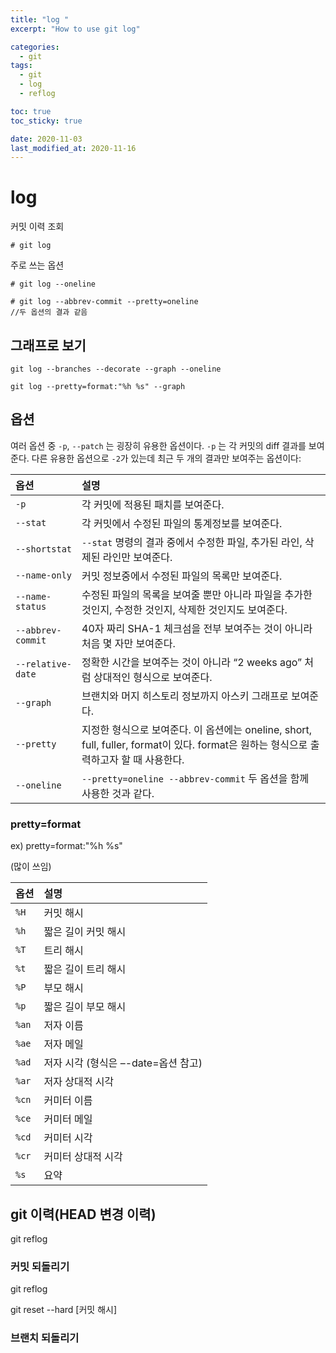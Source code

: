```yaml
---
title: "log "
excerpt: "How to use git log"

categories:
  - git
tags:
  - git
  - log
  - reflog

toc: true
toc_sticky: true

date: 2020-11-03
last_modified_at: 2020-11-16
---
```


#  log
커밋 이력 조회
```shell
# git log
```

주로 쓰는 옵션
```shell
# git log --oneline

# git log --abbrev-commit --pretty=oneline
//두 옵션의 결과 같음
```


## 그래프로 보기
```
git log --branches --decorate --graph --oneline

git log --pretty=format:"%h %s" --graph
```


## 옵션

 여러 옵션 중 `-p`, `--patch` 는 굉장히 유용한 옵션이다. `-p` 는 각 커밋의 diff 결과를 보여준다. 다른 유용한 옵션으로 `-2`가 있는데 최근 두 개의 결과만 보여주는 옵션이다:

| 옵션              | 설명                                                         |
| :---------------- | :----------------------------------------------------------- |
| `-p`              | 각 커밋에 적용된 패치를 보여준다.                            |
| `--stat`          | 각 커밋에서 수정된 파일의 통계정보를 보여준다.               |
| `--shortstat`     | `--stat` 명령의 결과 중에서 수정한 파일, 추가된 라인, 삭제된 라인만 보여준다. |
| `--name-only`     | 커밋 정보중에서 수정된 파일의 목록만 보여준다.               |
| `--name-status`   | 수정된 파일의 목록을 보여줄 뿐만 아니라 파일을 추가한 것인지, 수정한 것인지, 삭제한 것인지도 보여준다. |
| `--abbrev-commit` | 40자 짜리 SHA-1 체크섬을 전부 보여주는 것이 아니라 처음 몇 자만 보여준다. |
| `--relative-date` | 정확한 시간을 보여주는 것이 아니라 “2 weeks ago” 처럼 상대적인 형식으로 보여준다. |
| `--graph`         | 브랜치와 머지 히스토리 정보까지 아스키 그래프로 보여준다.    |
| `--pretty`        | 지정한 형식으로 보여준다. 이 옵션에는 oneline, short, full, fuller, format이 있다. format은 원하는 형식으로 출력하고자 할 때 사용한다. |
| `--oneline`       | `--pretty=oneline --abbrev-commit` 두 옵션을 함께 사용한 것과 같다. |


### pretty=format

ex) pretty=format:"%h %s"

(많이 쓰임)

| 옵션  | 설명                                |
| :---- | :----------------------------------|
| `%H`  | 커밋 해시                           |
| `%h`  | 짧은 길이 커밋 해시                 |
| `%T`  | 트리 해시                           |
| `%t`  | 짧은 길이 트리 해시                 |
| `%P`  | 부모 해시                           |
| `%p`  | 짧은 길이 부모 해시                 |
| `%an` | 저자 이름                           |
| `%ae` | 저자 메일                           |
| `%ad` | 저자 시각 (형식은 –-date=옵션 참고)   |
| `%ar` | 저자 상대적 시각                    |
| `%cn` | 커미터 이름                         |
| `%ce` | 커미터 메일                         |
| `%cd` | 커미터 시각                         |
| `%cr` | 커미터 상대적 시각                  |
| `%s`  | 요약                              |



## git 이력(HEAD 변경 이력)

git reflog

### 커밋 되돌리기

git reflog

git reset --hard [커밋 해시]


### 브랜치 되돌리기




